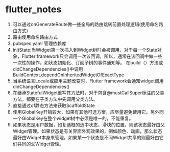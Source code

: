 # flutter_notes

1. 可以通过onGenerateRoute做一些全局的路由跳转前置处理逻辑(使用命名路由方式)
2. 路由使用命名路由方式
3. pubspec.yaml 管理依赖库
4. initState:当Widget第一次插入到Widget树时会被调用，对于每一个State对象，Flutter framework只会调用一次该回调，所以，通常在该回调中做一些一次性的操作，如状态初始化、订阅子树的事件通知等。
   在build（）方法或didChangeDependencies()中调用BuildContext.dependOnInheritedWidgetOfExactType
5. 当系统语言Locale或应用主题改变时，Flutter framework会通知widget调用didChangeDependencies()
6. 在继承StatefulWidget重写其方法时，对于包含@mustCallSuper标注的父类方法，都要在子类方法中先调用父类方法。
7. 直接通过of静态方法来获取ScaffoldState
8. 使用GlobalKey开销较大，如果有其他可选方案，应尽量避免使用它。另外同一个GlobalKey在整个widget树中必须是唯一的，不能重复。
9. 如果状态是用户数据，如复选框的选中状态、滑块的位置，则该状态最好由父Widget管理。如果状态是有关界面外观效果的，例如颜色、动画，那么状态最好由Widget本身来管理。如果某一个状态是不同Widget共享的则最好由它们共同的父Widget管理。
